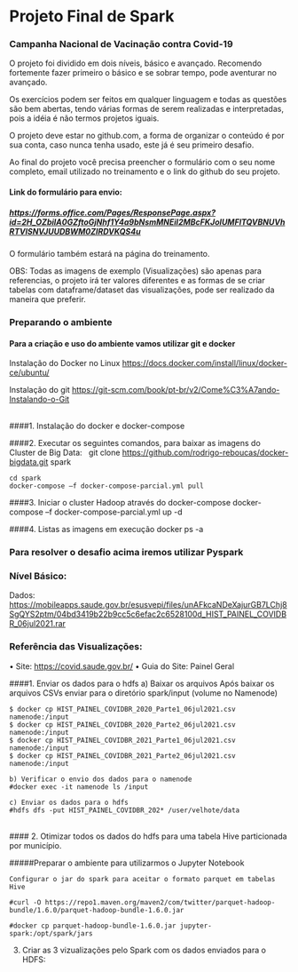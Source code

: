 # Projeto Final de Spark

### Campanha Nacional de Vacinação contra Covid-19

O projeto foi dividido em dois níveis, básico e avançado. Recomendo fortemente fazer primeiro o básico e se sobrar tempo, pode aventurar no avançado.

Os exercícios podem ser feitos em qualquer linguagem e todas as questões são bem abertas, tendo várias formas de serem realizadas e interpretadas, pois a idéia é não termos projetos iguais.

O projeto deve estar no github.com, a forma de organizar o conteúdo é por sua conta, caso nunca tenha usado, este já é seu primeiro desafio.

Ao final do projeto você precisa preencher o formulário com o seu nome completo, email utilizado no treinamento e o link do github do seu projeto.


#### Link do formulário para envio:
##### https://forms.office.com/Pages/ResponsePage.aspx?id=2H_OZbilA0GZftoGjNhf1Y4a9bNsmMNEil2MBcFKJolUMFlTQVBNUVhRTVlSNVJUUDBWM0ZIRDVKQS4u

O formulário também estará na página do treinamento.

OBS: Todas as imagens de exemplo (Visualizações) são apenas para referencias, o projeto irá ter valores diferentes e as formas de se criar tabelas com dataframe/dataset das visualizações, pode ser realizado da maneira que preferir.


### Preparando o ambiente 

#### Para a criação e uso do ambiente vamos utilizar git e docker

Instalação do Docker no Linux 
    https://docs.docker.com/install/linux/docker-ce/ubuntu/

Instalação do git
    https://git-scm.com/book/pt-br/v2/Come%C3%A7ando-Instalando-o-Git

<br>
####1. Instalação do docker e docker-compose

####2. Executar os seguintes comandos, para baixar as imagens do Cluster de Big Data:
  git clone https://github.com/rodrigo-reboucas/docker-bigdata.git spark

    cd spark 
    docker-compose –f docker-compose-parcial.yml pull


####3. Iniciar o cluster Hadoop através do docker-compose
    docker-compose –f docker-compose-parcial.yml up -d

####4. Listas as imagens em execução
    docker ps -a 

### Para resolver o desafio acima iremos utilizar Pyspark


### Nível Básico:

Dados: 
https://mobileapps.saude.gov.br/esusvepi/files/unAFkcaNDeXajurGB7LChj8SgQYS2ptm/04bd3419b22b9cc5c6efac2c6528100d_HIST_PAINEL_COVIDBR_06jul2021.rar

### Referência das Visualizações:
• Site: https://covid.saude.gov.br/
• Guia do Site: Painel Geral

####1. Enviar os dados para o hdfs 
    a) Baixar os arquivos
    Após baixar os arquivos CSVs enviar para o diretório spark/input (volume no Namenode)

    $ docker cp HIST_PAINEL_COVIDBR_2020_Parte1_06jul2021.csv namenode:/input
    $ docker cp HIST_PAINEL_COVIDBR_2020_Parte2_06jul2021.csv namenode:/input
    $ docker cp HIST_PAINEL_COVIDBR_2021_Parte1_06jul2021.csv namenode:/input
    $ docker cp HIST_PAINEL_COVIDBR_2021_Parte2_06jul2021.csv namenode:/input

    b) Verificar o envio dos dados para o namenode
    #docker exec -it namenode ls /input

    c) Enviar os dados para o hdfs
    #hdfs dfs -put HIST_PAINEL_COVIDBR_202* /user/velhote/data


<br>
#### 2. Otimizar todos os dados do hdfs para uma tabela Hive particionada por município.

#####Preparar o ambiente para utilizarmos o Jupyter Notebook

    Configurar o jar do spark para aceitar o formato parquet em tabelas Hive

    #curl -O https://repo1.maven.org/maven2/com/twitter/parquet-hadoop-bundle/1.6.0/parquet-hadoop-bundle-1.6.0.jar

    #docker cp parquet-hadoop-bundle-1.6.0.jar jupyter-spark:/opt/spark/jars




3. Criar as 3 vizualizações pelo Spark com os dados enviados para o HDFS:

